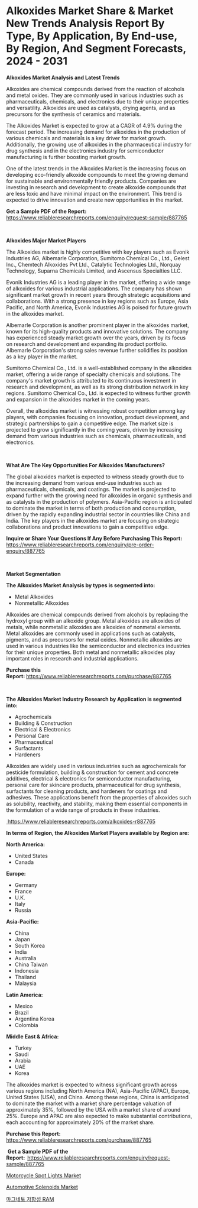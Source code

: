 <p><h1>Alkoxides Market Share & Market New Trends Analysis Report By Type, By Application, By End-use, By Region, And Segment Forecasts, 2024 - 2031</h1></p><p><strong>Alkoxides Market Analysis and Latest Trends</strong></p>
<p><p>Alkoxides are chemical compounds derived from the reaction of alcohols and metal oxides. They are commonly used in various industries such as pharmaceuticals, chemicals, and electronics due to their unique properties and versatility. Alkoxides are used as catalysts, drying agents, and as precursors for the synthesis of ceramics and materials.</p><p>The Alkoxides Market is expected to grow at a CAGR of 4.9% during the forecast period. The increasing demand for alkoxides in the production of various chemicals and materials is a key driver for market growth. Additionally, the growing use of alkoxides in the pharmaceutical industry for drug synthesis and in the electronics industry for semiconductor manufacturing is further boosting market growth.</p><p>One of the latest trends in the Alkoxides Market is the increasing focus on developing eco-friendly alkoxide compounds to meet the growing demand for sustainable and environmentally friendly products. Companies are investing in research and development to create alkoxide compounds that are less toxic and have minimal impact on the environment. This trend is expected to drive innovation and create new opportunities in the market.</p></p>
<p><strong>Get a Sample PDF of the Report:&nbsp;</strong> <a href="https://www.reliableresearchreports.com/enquiry/request-sample/887765">https://www.reliableresearchreports.com/enquiry/request-sample/887765</a></p>
<p>&nbsp;</p>
<p><strong>Alkoxides Major Market Players</strong></p>
<p><p>The Alkoxides market is highly competitive with key players such as Evonik Industries AG, Albemarle Corporation, Sumitomo Chemical Co., Ltd., Gelest Inc., Chemtech Alkoxides Pvt Ltd., Catalytic Technologies Ltd., Norquay Technology, Suparna Chemicals Limited, and Ascensus Specialties LLC.</p><p>Evonik Industries AG is a leading player in the market, offering a wide range of alkoxides for various industrial applications. The company has shown significant market growth in recent years through strategic acquisitions and collaborations. With a strong presence in key regions such as Europe, Asia Pacific, and North America, Evonik Industries AG is poised for future growth in the alkoxides market.</p><p>Albemarle Corporation is another prominent player in the alkoxides market, known for its high-quality products and innovative solutions. The company has experienced steady market growth over the years, driven by its focus on research and development and expanding its product portfolio. Albemarle Corporation's strong sales revenue further solidifies its position as a key player in the market.</p><p>Sumitomo Chemical Co., Ltd. is a well-established company in the alkoxides market, offering a wide range of specialty chemicals and solutions. The company's market growth is attributed to its continuous investment in research and development, as well as its strong distribution network in key regions. Sumitomo Chemical Co., Ltd. is expected to witness further growth and expansion in the alkoxides market in the coming years.</p><p>Overall, the alkoxides market is witnessing robust competition among key players, with companies focusing on innovation, product development, and strategic partnerships to gain a competitive edge. The market size is projected to grow significantly in the coming years, driven by increasing demand from various industries such as chemicals, pharmaceuticals, and electronics.</p></p>
<p>&nbsp;</p>
<p><strong>What Are The Key Opportunities For Alkoxides Manufacturers?</strong></p>
<p><p>The global alkoxides market is expected to witness steady growth due to the increasing demand from various end-use industries such as pharmaceuticals, chemicals, and coatings. The market is projected to expand further with the growing need for alkoxides in organic synthesis and as catalysts in the production of polymers. Asia-Pacific region is anticipated to dominate the market in terms of both production and consumption, driven by the rapidly expanding industrial sector in countries like China and India. The key players in the alkoxides market are focusing on strategic collaborations and product innovations to gain a competitive edge.</p></p>
<p><strong>Inquire or Share Your Questions If Any Before Purchasing This Report:</strong> <a href="https://www.reliableresearchreports.com/enquiry/pre-order-enquiry/887765">https://www.reliableresearchreports.com/enquiry/pre-order-enquiry/887765</a></p>
<p>&nbsp;</p>
<p><strong>Market Segmentation</strong></p>
<p><strong>The Alkoxides Market Analysis by types is segmented into:</strong></p>
<p><ul><li>Metal Alkoxides</li><li>Nonmetallic Alkoxides</li></ul></p>
<p><p>Alkoxides are chemical compounds derived from alcohols by replacing the hydroxyl group with an alkoxide group. Metal alkoxides are alkoxides of metals, while nonmetallic alkoxides are alkoxides of nonmetal elements. Metal alkoxides are commonly used in applications such as catalysts, pigments, and as precursors for metal oxides. Nonmetallic alkoxides are used in various industries like the semiconductor and electronics industries for their unique properties. Both metal and nonmetallic alkoxides play important roles in research and industrial applications.</p></p>
<p><strong>Purchase this Report:&nbsp;</strong><a href="https://www.reliableresearchreports.com/purchase/887765">https://www.reliableresearchreports.com/purchase/887765</a></p>
<p>&nbsp;</p>
<p><strong>The Alkoxides Market Industry Research by Application is segmented into:</strong></p>
<p><ul><li>Agrochemicals</li><li>Building & Construction</li><li>Electrical & Electronics</li><li>Personal Care</li><li>Pharmaceutical</li><li>Surfactants</li><li>Hardeners</li></ul></p>
<p><p>Alkoxides are widely used in various industries such as agrochemicals for pesticide formulation, building & construction for cement and concrete additives, electrical & electronics for semiconductor manufacturing, personal care for skincare products, pharmaceutical for drug synthesis, surfactants for cleaning products, and hardeners for coatings and adhesives. These applications benefit from the properties of alkoxides such as solubility, reactivity, and stability, making them essential components in the formulation of a wide range of products in these industries.</p></p>
<p><a href="https://www.reliableresearchreports.com/alkoxides-r887765">&nbsp;https://www.reliableresearchreports.com/alkoxides-r887765</a></p>
<p><strong>In terms of Region, the Alkoxides Market Players available by Region are:</strong></p>
<p>
    <p> <strong> North America: </strong>
        <ul>
            <li>United States</li>
            <li>Canada</li>
        </ul>
        </p> 
    <p> <strong> Europe: </strong>
        <ul>
            <li>Germany</li>
            <li>France</li>
            <li>U.K.</li>
            <li>Italy</li>
            <li>Russia</li>
        </ul>
        </p> 
    <p> <strong> Asia-Pacific: </strong>
        <ul>
            <li>China</li>
            <li>Japan</li>
            <li>South Korea</li>
            <li>India</li>
            <li>Australia</li>
            <li>China Taiwan</li>
            <li>Indonesia</li>
            <li>Thailand</li>
            <li>Malaysia</li>
        </ul>
        </p> 
    <p> <strong> Latin America: </strong>
        <ul>
            <li>Mexico</li>
            <li>Brazil</li>
            <li>Argentina Korea</li>
            <li>Colombia</li>
        </ul>
        </p> 
    <p> <strong> Middle East & Africa: </strong>
        <ul>
            <li>Turkey</li>
            <li>Saudi</li>
            <li>Arabia</li>
            <li>UAE</li>
            <li>Korea</li>
        </ul>
    </p>
    </p>
<p><p>The alkoxides market is expected to witness significant growth across various regions including North America (NA), Asia-Pacific (APAC), Europe, United States (USA), and China. Among these regions, China is anticipated to dominate the market with a market share percentage valuation of approximately 35%, followed by the USA with a market share of around 25%. Europe and APAC are also expected to make substantial contributions, each accounting for approximately 20% of the market share.</p></p>
<p><strong>Purchase this Report: </strong><a href="https://www.reliableresearchreports.com/purchase/887765">https://www.reliableresearchreports.com/purchase/887765</a></p>
<p>&nbsp;<strong>Get a Sample PDF of the Report:&nbsp;&nbsp;</strong><a href="https://www.reliableresearchreports.com/enquiry/request-sample/887765">https://www.reliableresearchreports.com/enquiry/request-sample/887765</a></p>
<p><strong></strong></p>
<p><p><a href="https://medium.com/@shanypaucek/global-motorcycle-spot-lights-market-opportunities-and-forecast-for-period-from-2024-to-2031-6846ac913336">Motorcycle Spot Lights Market</a></p><p><a href="https://medium.com/@sahanad234/global-automotive-solenoids-market-sector-types-applications-market-player-strategies-regional-137f47e665a2">Automotive Solenoids Market</a></p><p><a href="https://github.com/erwindropdead54/Market-Research-Report-List-1/blob/main/52989525863.md">마그네토 저항성 RAM</a></p></p>